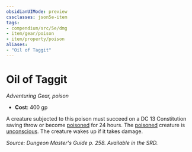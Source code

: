 ```yaml
---
obsidianUIMode: preview
cssclasses: json5e-item
tags:
- compendium/src/5e/dmg
- item/gear/poison
- item/property/poison
aliases: 
- "Oil of Taggit"
---
```

# Oil of Taggit
*Adventuring Gear, poison*  

- **Cost**: 400 gp

A creature subjected to this poison must succeed on a DC 13 Constitution saving throw or become [poisoned](/Systems/5e/rules/conditions.md#poisoned) for 24 hours. The [poisoned](/Systems/5e/rules/conditions.md#poisoned) creature is [unconscious](/Systems/5e/rules/conditions.md#unconscious). The creature wakes up if it takes damage.

*Source: Dungeon Master's Guide p. 258. Available in the SRD.*
